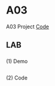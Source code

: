 # A03

A03 Project [Code](https://github.com/CodeMercs/ariod-ho-book/tree/master/Code/A03)

## LAB

###

(1) Demo

![]()

(2) Code

```

```



